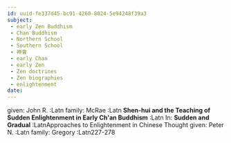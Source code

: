 ```yaml
---
id: uuid-fe337d45-bc91-4260-8024-5e94248f39a3
subject: 
 - early Zen Buddhism
 - Chan Buddhism
 - Northern School
 - Southern School
 - 神會
 - early Chan
 - early Zen
 - Zen doctrines
 - Zen biographies
 - enlightenment
date: 
---
```


given: John R. :Latn
family: McRae :Latn
**Shen-hui and the Teaching of Sudden Enlightenment in Early Ch'an Buddhism** :Latn
In: 
**Sudden and Gradual** :LatnApproaches to Enlightenment in Chinese Thought
given: Peter N. :Latn
family: Gregory :Latn227-278